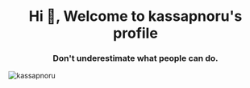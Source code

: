 <h1 align="center">Hi 👋, Welcome to kassapnoru's profile</h1>
<h3 align="center">Don't underestimate what people can do.</h3>

<p align="left"> <img src="https://komarev.com/ghpvc/?username=kassapnoru&label=Profile%20views&color=0e75b6&style=flat" alt="kassapnoru" /> </p>
